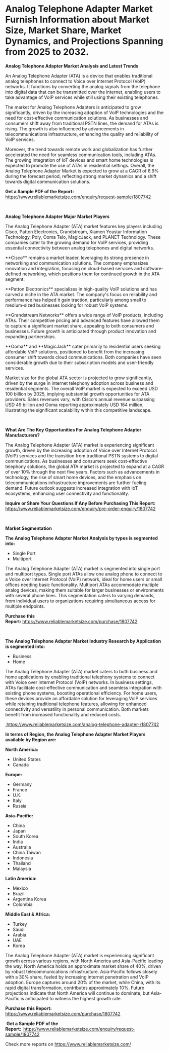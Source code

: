 <p><h1>Analog Telephone Adapter Market Furnish Information about Market Size, Market Share, Market Dynamics, and Projections Spanning from 2025 to 2032.</h1></p><p><strong>Analog Telephone Adapter Market Analysis and Latest Trends</strong></p>
<p><p>An Analog Telephone Adapter (ATA) is a device that enables traditional analog telephones to connect to Voice over Internet Protocol (VoIP) networks. It functions by converting the analog signals from the telephone into digital data that can be transmitted over the internet, enabling users to take advantage of VoIP services while still using their existing telephones.</p><p>The market for Analog Telephone Adapters is anticipated to grow significantly, driven by the increasing adoption of VoIP technologies and the need for cost-effective communication solutions. As businesses and consumers shift away from traditional PSTN lines, the demand for ATAs is rising. The growth is also influenced by advancements in telecommunications infrastructure, enhancing the quality and reliability of VoIP services.</p><p>Moreover, the trend towards remote work and globalization has further accelerated the need for seamless communication tools, including ATAs. The growing integration of IoT devices and smart home technologies is expected to promote the use of ATAs in residential settings. Overall, the Analog Telephone Adapter Market is expected to grow at a CAGR of 6.9% during the forecast period, reflecting strong market dynamics and a shift towards digital communication solutions.</p></p>
<p><strong>Get a Sample PDF of the Report:&nbsp;</strong> <a href="https://www.reliablemarketsize.com/enquiry/request-sample/1807742?utm_campaign=1143&utm_medium=2&utm_source=Github&utm_content=ia&utm_term=15022025&utm_id=analog-telephone-adapter">https://www.reliablemarketsize.com/enquiry/request-sample/1807742</a></p>
<p>&nbsp;</p>
<p><strong>Analog Telephone Adapter Major Market Players</strong></p>
<p><p>The Analog Telephone Adapter (ATA) market features key players including Cisco, Patton Electronics, Grandstream, Xiamen Yeastar Information Technology, Poly, Ooma Telo, MagicJack, and PLANET Technology. These companies cater to the growing demand for VoIP services, providing essential connectivity between analog telephones and digital networks.</p><p>**Cisco** remains a market leader, leveraging its strong presence in networking and communication solutions. The company emphasizes innovation and integration, focusing on cloud-based services and software-defined networking, which positions them for continued growth in the ATA segment.</p><p>**Patton Electronics** specializes in high-quality VoIP solutions and has carved a niche in the ATA market. The company's focus on reliability and performance has helped it gain traction, particularly among small to medium-sized businesses looking for robust VoIP systems. </p><p>**Grandstream Networks** offers a wide range of VoIP products, including ATAs. Their competitive pricing and advanced features have allowed them to capture a significant market share, appealing to both consumers and businesses. Future growth is anticipated through product innovation and expanding partnerships.</p><p>**Ooma** and **MagicJack** cater primarily to residential users seeking affordable VoIP solutions, positioned to benefit from the increasing consumer shift towards cloud communications. Both companies have seen considerable growth due to their subscription models and user-friendly services.</p><p>Market size for the global ATA sector is projected to grow significantly, driven by the surge in internet telephony adoption across business and residential segments. The overall VoIP market is expected to exceed USD 100 billion by 2025, implying substantial growth opportunities for ATA providers. Sales revenues vary, with Cisco's annual revenue surpassing USD 49 billion and Ooma reporting approximately USD 164 million, illustrating the significant scalability within this competitive landscape.</p></p>
<p>&nbsp;</p>
<p><strong>What Are The Key Opportunities For Analog Telephone Adapter Manufacturers?</strong></p>
<p><p>The Analog Telephone Adapter (ATA) market is experiencing significant growth, driven by the increasing adoption of Voice over Internet Protocol (VoIP) services and the transition from traditional PSTN systems to digital communications. As businesses and consumers seek cost-effective telephony solutions, the global ATA market is projected to expand at a CAGR of over 10% through the next five years. Factors such as advancements in technology, the rise of smart home devices, and the emphasis on telecommunications infrastructure improvements are further fueling demand. Future outlook suggests increased integration with IoT ecosystems, enhancing user connectivity and functionality.</p></p>
<p><strong>Inquire or Share Your Questions If Any Before Purchasing This Report:</strong> <a href="https://www.reliablemarketsize.com/enquiry/pre-order-enquiry/1807742?utm_campaign=1143&utm_medium=2&utm_source=Github&utm_content=ia&utm_term=15022025&utm_id=analog-telephone-adapter">https://www.reliablemarketsize.com/enquiry/pre-order-enquiry/1807742</a></p>
<p>&nbsp;</p>
<p><strong>Market Segmentation</strong></p>
<p><strong>The Analog Telephone Adapter Market Analysis by types is segmented into:</strong></p>
<p><ul><li>Single Port</li><li>Multiport</li></ul></p>
<p><p>The Analog Telephone Adapter (ATA) market is segmented into single port and multiport types. Single port ATAs allow one analog phone to connect to a Voice over Internet Protocol (VoIP) network, ideal for home users or small offices needing basic functionality. Multiport ATAs accommodate multiple analog devices, making them suitable for larger businesses or environments with several phone lines. This segmentation caters to varying demands, from individual users to organizations requiring simultaneous access for multiple endpoints.</p></p>
<p><strong>Purchase this Report:&nbsp;</strong><a href="https://www.reliablemarketsize.com/purchase/1807742?utm_campaign=1143&utm_medium=2&utm_source=Github&utm_content=ia&utm_term=15022025&utm_id=analog-telephone-adapter">https://www.reliablemarketsize.com/purchase/1807742</a></p>
<p>&nbsp;</p>
<p><strong>The Analog Telephone Adapter Market Industry Research by Application is segmented into:</strong></p>
<p><ul><li>Business</li><li>Home</li></ul></p>
<p><p>The Analog Telephone Adapter (ATA) market caters to both business and home applications by enabling traditional telephony systems to connect with Voice over Internet Protocol (VoIP) networks. In business settings, ATAs facilitate cost-effective communication and seamless integration with existing phone systems, boosting operational efficiency. For home users, these devices provide an affordable solution for leveraging VoIP services while retaining traditional telephone features, allowing for enhanced connectivity and versatility in personal communication. Both markets benefit from increased functionality and reduced costs.</p></p>
<p><a href="https://www.reliablemarketsize.com/analog-telephone-adapter-r1807742?utm_campaign=1143&utm_medium=2&utm_source=Github&utm_content=ia&utm_term=15022025&utm_id=analog-telephone-adapter">&nbsp;https://www.reliablemarketsize.com/analog-telephone-adapter-r1807742</a></p>
<p><strong>In terms of Region, the Analog Telephone Adapter Market Players available by Region are:</strong></p>
<p>
    <p> <strong> North America: </strong>
        <ul>
            <li>United States</li>
            <li>Canada</li>
        </ul>
        </p> 
    <p> <strong> Europe: </strong>
        <ul>
            <li>Germany</li>
            <li>France</li>
            <li>U.K.</li>
            <li>Italy</li>
            <li>Russia</li>
        </ul>
        </p> 
    <p> <strong> Asia-Pacific: </strong>
        <ul>
            <li>China</li>
            <li>Japan</li>
            <li>South Korea</li>
            <li>India</li>
            <li>Australia</li>
            <li>China Taiwan</li>
            <li>Indonesia</li>
            <li>Thailand</li>
            <li>Malaysia</li>
        </ul>
        </p> 
    <p> <strong> Latin America: </strong>
        <ul>
            <li>Mexico</li>
            <li>Brazil</li>
            <li>Argentina Korea</li>
            <li>Colombia</li>
        </ul>
        </p> 
    <p> <strong> Middle East & Africa: </strong>
        <ul>
            <li>Turkey</li>
            <li>Saudi</li>
            <li>Arabia</li>
            <li>UAE</li>
            <li>Korea</li>
        </ul>
    </p>
    </p>
<p><p>The Analog Telephone Adapter (ATA) market is experiencing significant growth across various regions, with North America and Asia-Pacific leading the way. North America holds an approximate market share of 40%, driven by robust telecommunications infrastructure. Asia-Pacific follows closely with a 30% share, fueled by increasing internet penetration and VoIP adoption. Europe captures around 20% of the market, while China, with its rapid digital transformation, contributes approximately 10%. Future projections indicate that North America will continue to dominate, but Asia-Pacific is anticipated to witness the highest growth rate.</p></p>
<p><strong>Purchase this Report: </strong><a href="https://www.reliablemarketsize.com/purchase/1807742?utm_campaign=1143&utm_medium=2&utm_source=Github&utm_content=ia&utm_term=15022025&utm_id=analog-telephone-adapter">https://www.reliablemarketsize.com/purchase/1807742</a></p>
<p>&nbsp;<strong>Get a Sample PDF of the Report:&nbsp;&nbsp;</strong><a href="https://www.reliablemarketsize.com/enquiry/request-sample/1807742?utm_campaign=1143&utm_medium=2&utm_source=Github&utm_content=ia&utm_term=15022025&utm_id=analog-telephone-adapter">https://www.reliablemarketsize.com/enquiry/request-sample/1807742</a></p>
<p><strong></strong></p>
<p>Check more reports on <a href="https://www.reliablemarketsize.com/?utm_campaign=1143&utm_medium=2&utm_source=Github&utm_content=ia&utm_term=15022025&utm_id=analog-telephone-adapter">https://www.reliablemarketsize.com/</a></p>